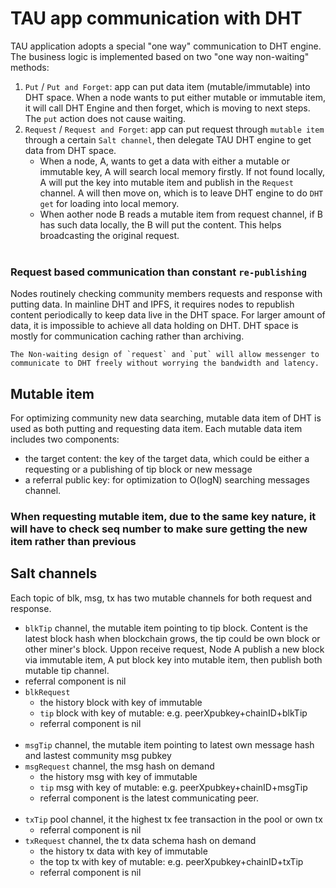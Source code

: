 # TAU app communication with DHT
TAU application adopts a special "one way" communication to DHT engine. The business logic is implemented based on two  "one way non-waiting" methods:
1. `Put` / `Put and Forget`: app can put data item (mutable/immutable) into DHT space. When a node wants to put either mutable or immutable item, it will call DHT Engine and then forget, which is moving to next steps. The `put` action does not cause waiting. 
2. `Request` / `Request and Forget`: app can put request through `mutable item` through a certain `Salt channel`, then delegate TAU DHT engine to get data from DHT space. 
   * When a node, A, wants to get a data with either a mutable or immutable key, A will search local memory firstly. If not found locally, A will put the key into mutable item and publish in the `Request` channel. A will then move on, which is to leave DHT engine to do `DHT get` for loading into local memory. 
   * When aother node B reads a mutable item from request channel, if B has such data locally, the B will put the content. This helps broadcasting the original request. <br><br>

### Request based communication than constant `re-publishing`
Nodes routinely checking community members requests and response with putting data. In mainline DHT and IPFS, it requires nodes to republish content periodically to keep data live in the DHT space. For larger amount of data, it is impossible to achieve all data holding on DHT. DHT space is mostly for communication caching rather than archiving.
```
The Non-waiting design of `request` and `put` will allow messenger to communicate to DHT freely without worrying the bandwidth and latency. 
```
## Mutable item
For optimizing community new data searching, mutable data item of DHT is used as both putting and requesting data item. Each mutable data item includes two components:
* the target content: the key of the target data, which could be either a requesting or a publishing of tip block or new message
* a referral public key: for optimization to O(logN) searching messages channel.  
### When requesting mutable item, due to the same key nature, it will have to check seq number to make sure getting the new item rather than previous
## Salt channels
Each topic of blk, msg, tx has two mutable channels for both request and response.<br>
*  `blkTip` channel, the mutable item pointing to tip block. Content is the latest block hash when blockchain grows, the tip could be own block or other miner's block. Uppon receive request, Node A publish a new block via immutable item, A put block key into mutable item, then publish both mutable tip channel. 
  * referral component is nil
* `blkRequest` 
  * the history block with key of immutable
  * `tip` block with key of mutable:  e.g. peerXpubkey+chainID+blkTip
  * referral component is nil
 <br><br>
* `msgTip` channel, the mutable item pointing to latest own message hash and lastest community msg pubkey
* `msgRequest` channel, the msg hash on demand
  * the history msg with key of immutable
  * `tip` msg with key of mutable:  e.g. peerXpubkey+chainID+msgTip
  * referral component is the latest communicating peer.
 <br><br>
* `txTip` pool channel, it the highest tx fee transaction in the pool or own tx
  * referral component is nil
* `txRequest` channel, the tx data schema hash on demand
  * the history tx data with key of immutable
  * the top tx with key of mutable:  e.g. peerXpubkey+chainID+txTip
  * referral component is nil
